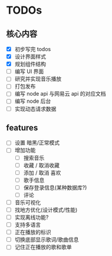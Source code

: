 
# TODOs

## 核心内容

- [x] 初步写完 todos
- [x] 设计界面样式
- [x] 规划组件结构
- [ ] 编写 UI 界面
- [ ] 研究并实现音乐播放
- [ ] 打包发布
- [ ] 编写 node api 与网易云 api 的对应文档
- [ ] 编写 node 后台
- [ ] 实现动态请求数据

## features

- [ ] 设置 暗黑/正常模式
- [ ] 增加功能
  - [ ] 搜索音乐
  - [ ] 收藏 / 取消收藏
  - [ ] 添加 / 取消 喜欢
  - [ ] 歌手信息
  - [ ] 保存登录信息(某种数据库?)
  - [ ] 评论
- [ ] 音乐可视化
- [ ] 找地方优化(设计模式/性能)
- [ ] 实现离线功能?
- [ ] 支持多语言
- [ ] 正在播放的标识
- [ ] 切换底部显示歌词/歌曲信息
- [ ] 记住正在播放的歌和歌单